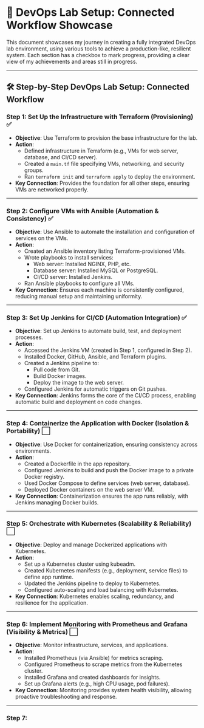 # 🚀 DevOps Lab Setup: Connected Workflow Showcase

This document showcases my journey in creating a fully integrated DevOps lab environment, using various tools to achieve a production-like, resilient system. Each section has a checkbox to mark progress, providing a clear view of my achievements and areas still in progress.

---

## 🛠️ Step-by-Step DevOps Lab Setup: Connected Workflow

### Step 1: Set Up the Infrastructure with Terraform (Provisioning) ✅
- **Objective**: Use Terraform to provision the base infrastructure for the lab.
- **Action**:
  - Defined infrastructure in Terraform (e.g., VMs for web server, database, and CI/CD server).
  - Created a `main.tf` file specifying VMs, networking, and security groups.
  - Ran `terraform init` and `terraform apply` to deploy the environment.
- **Key Connection**: Provides the foundation for all other steps, ensuring VMs are networked properly.

---

### Step 2: Configure VMs with Ansible (Automation & Consistency) ✅
- **Objective**: Use Ansible to automate the installation and configuration of services on the VMs.
- **Action**:
  - Created an Ansible inventory listing Terraform-provisioned VMs.
  - Wrote playbooks to install services:
    - Web server: Installed NGINX, PHP, etc.
    - Database server: Installed MySQL or PostgreSQL.
    - CI/CD server: Installed Jenkins.
  - Ran Ansible playbooks to configure all VMs.
- **Key Connection**: Ensures each machine is consistently configured, reducing manual setup and maintaining uniformity.

---

### Step 3: Set Up Jenkins for CI/CD (Automation Integration) ✅
- **Objective**: Set up Jenkins to automate build, test, and deployment processes.
- **Action**:
  - Accessed the Jenkins VM (created in Step 1, configured in Step 2).
  - Installed Docker, GitHub, Ansible, and Terraform plugins.
  - Created a Jenkins pipeline to:
    - Pull code from Git.
    - Build Docker images.
    - Deploy the image to the web server.
  - Configured Jenkins for automatic triggers on Git pushes.
- **Key Connection**: Jenkins forms the core of the CI/CD process, enabling automatic build and deployment on code changes.

---

### Step 4: Containerize the Application with Docker (Isolation & Portability) ⬜
- **Objective**: Use Docker for containerization, ensuring consistency across environments.
- **Action**:
  - Created a Dockerfile in the app repository.
  - Configured Jenkins to build and push the Docker image to a private Docker registry.
  - Used Docker Compose to define services (web server, database).
  - Deployed Docker containers on the web server VM.
- **Key Connection**: Containerization ensures the app runs reliably, with Jenkins managing Docker builds.

---

### Step 5: Orchestrate with Kubernetes (Scalability & Reliability) ⬜
- **Objective**: Deploy and manage Dockerized applications with Kubernetes.
- **Action**:
  - Set up a Kubernetes cluster using kubeadm.
  - Created Kubernetes manifests (e.g., deployment, service files) to define app runtime.
  - Updated the Jenkins pipeline to deploy to Kubernetes.
  - Configured auto-scaling and load balancing with Kubernetes.
- **Key Connection**: Kubernetes enables scaling, redundancy, and resilience for the application.

---

### Step 6: Implement Monitoring with Prometheus and Grafana (Visibility & Metrics) ⬜
- **Objective**: Monitor infrastructure, services, and applications.
- **Action**:
  - Installed Prometheus (via Ansible) for metrics scraping.
  - Configured Prometheus to scrape metrics from the Kubernetes cluster.
  - Installed Grafana and created dashboards for insights.
  - Set up Grafana alerts (e.g., high CPU usage, pod failures).
- **Key Connection**: Monitoring provides system health visibility, allowing proactive troubleshooting and response.

---

### Step 7:
